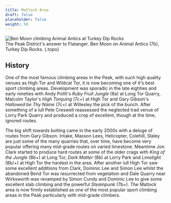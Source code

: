 ```yaml
---
title: Matlock Area
draft: false
placeholder: false
weight: 50
---
```


![Ben Moon climbing Animal Antics at Turkey Dip Rocks](/img/peak/matlock/turkey-dip-animal-antics-1.jpg)  
The Peak District's answer to Flatanger. Ben Moon on Animal Antics (7b), Turkey Dip Rocks.
{.topo}


History
-------

One of the most famous climbing areas in the Peak, with such high quality venues as High Tor and Wildcat Tor, it is now becoming one of it's best sport climbing areas. Development was sporadic in the late eighties and early nineties with Andy Pollit's _Ruby Fruit Jungle_ (8a) at Long Tor Quarry, Malcolm Taylor's _High Torquing_ (7c+) at High Tor and Gary Gibson's _Hallowed be Thy Name_ (7c+) at Willesley the pick of the bunch. After something of a lull Pete Creswell reassessed the neglected trad venue of Lorry Park Quarry and produced a crop of excellent, though at the time, ignored routes.

The big shift towards bolting came in the early 2000s with a deluge of routes from Gary Gibson. Intake, Masson Lees, Helicopter, Colehill, Slaley are just some of the many quarries that, over time, have become very popular offering many mid-grade routes on varied limestone. Meantime Jon Clark started to produce hard routes at some of the older crags with _King of the Jungle_ (8b+) at Long Tor, _Dark Matter_ (8b) at Lorry Park and _Limelight_ (8b/+) at High Tor the hardest in the area. After another lull High Tor saw some excellent additions from Clark, Dominic Lee and Simon Lee whilst the abandoned Bend Tor was resurrected from vegetation and Dale Quarry near Wirksworth was revamped by Simon Cundy and Dominic Lee to give some excellent slab climbing and the powerful _Steampunk_ (7b+). The Matlock area is now firmly established as one of the most popular sport climbing areas in the Peak particularly with mid-grade climbers.
